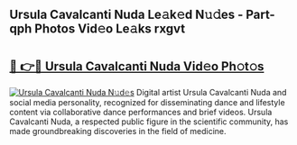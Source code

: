 ## Ursula Cavalcanti Nuda Le𝚊k𝚎d N𝚞𝚍es - Part-qph Photos Vid𝚎o Le𝚊ks rxgvt

# <h2><a href="http://fbfhn4.evod.top/?m=Ursula+Cavalcanti+Nuda">🔗 👉🔴 Ursula Cavalcanti Nuda Vid𝚎o Ph𝚘t𝚘s</a></h2>

[![Ursula Cavalcanti Nuda N𝚞d𝚎s](https://i.imgur.com/8V9OHl7.gif)](http://fbfhn4.evod.top/?m=Ursula+Cavalcanti+Nuda)
Digital artist Ursula Cavalcanti Nuda and social media personality, recognized for disseminating dance and lifestyle content via collaborative dance performances and brief videos. Ursula Cavalcanti Nuda, a respected public figure in the scientific community, has made groundbreaking discoveries in the field of medicine. 
